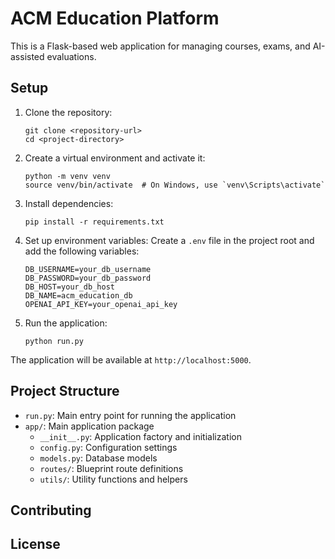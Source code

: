 # ACM Education Platform

This is a Flask-based web application for managing courses, exams, and AI-assisted evaluations.

## Setup

1. Clone the repository:
   ```
   git clone <repository-url>
   cd <project-directory>
   ```

2. Create a virtual environment and activate it:
   ```
   python -m venv venv
   source venv/bin/activate  # On Windows, use `venv\Scripts\activate`
   ```

3. Install dependencies:
   ```
   pip install -r requirements.txt
   ```

4. Set up environment variables:
   Create a `.env` file in the project root and add the following variables:
   ```
   DB_USERNAME=your_db_username
   DB_PASSWORD=your_db_password
   DB_HOST=your_db_host
   DB_NAME=acm_education_db
   OPENAI_API_KEY=your_openai_api_key
   ```

5. Run the application:
   ```
   python run.py
   ```

The application will be available at `http://localhost:5000`.

## Project Structure

- `run.py`: Main entry point for running the application
- `app/`: Main application package
  - `__init__.py`: Application factory and initialization
  - `config.py`: Configuration settings
  - `models.py`: Database models
  - `routes/`: Blueprint route definitions
  - `utils/`: Utility functions and helpers

## Contributing



## License

